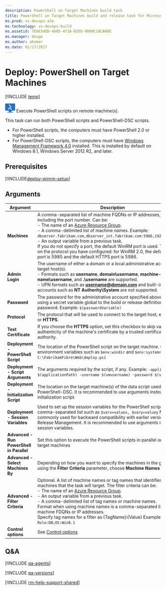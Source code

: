 ```yaml
---
description: PowerShell on Target Machines build task
title: PowerShell on Target Machines build and release task for Microsoft VSTS and Microsoft Team Foundation Server
ms.prod: vs-devops-alm
ms.technology: vs-devops-build
ms.assetid: 7E6E54ED-4605-471A-B1E6-9D00C10CA66E
ms.manager: douge
ms.author: ahomer
ms.date: 01/17/2017
---
```


# Deploy: PowerShell on Target Machines

[!INCLUDE [temp](../../_shared/version-tfs-2015-rtm.md)]

![icon](_img/powershell-on-target-machines-icon.png) Execute PowerShell scripts on remote machine(s).

This task can run both PowerShell scripts and PowerShell-DSC scripts. 

* For PowerShell scripts, the computers must have PowerShell 2.0 or higher installed.
* For PowerShell-DSC scripts, the computers must have 
  [Windows Management Framework 4.0](https://www.microsoft.com/en-in/download/details.aspx?id=40855&40ddd5bd-f9e7-49a6-3526-f86656931a02=True)
  installed. This is installed by default on Windows 8.1, Windows Server 2012 R2, and later.

## Prerequisites

[!INCLUDE[deploy-winrm-setup](../_shared/deploy-winrm-setup.md)]

## Arguments

| Argument | Description |
| -------- | ----------- |
| **Machines** | A comma-separated list of machine FQDNs or IP addresses, optionally including the port number. Can be:<br />- The name of an <a href="https://azure.microsoft.com/en-gb/documentation/articles/resource-group-overview/">Azure Resource Group</a>.<br />- A comma-delimited list of machine names. Example: `dbserver.fabrikam.com,dbserver_int.fabrikam.com:5986,192.168.34:5986`<br />- An output variable from a previous task.<br />If you do not specify a port, the default WinRM port is used. This depends on the protocol you have configured: for WinRM 2.0, the default HTTP port is 5985 and the default HTTPS port is 5986. |
| **Admin Login** | The username of either a domain or a local administrative account on the target host(s).<br />- Formats such as **username**, **domain\username**, **machine-name\username**, and **.\username** are supported.<br />- UPN formats such as **username@domain.com** and built-in system accounts such as **NT Authority\System** are not supported. |
| **Password** | The password for the administrative account specified above. Consider using a secret variable global to the build or release definition to  hide the password. Example: `$(passwordVariable)` |
| **Protocol** | The protocol that will be used to connect to the target host, either **HTTP** or **HTTPS**. |
| **Test Certificate** | If you choose the **HTTPS** option, set this checkbox to skip validating the authenticity of the machine's certificate by a trusted certification authority. |
| **Deployment - PowerShell Script** | The location of the PowerShell script on the target machine. Can include environment variables such as `$env:windir` and `$env:systemroot` Example: `C:\FabrikamFibre\Web\deploy.ps1` |
| **Deployment - Script Arguments** | The arguments required by the script, if any. Example: `-applicationPath $(applicationPath) -username $(vmusername) -password $(vmpassword)` |
| **Deployment - Initialization Script** | The location on the target machine(s) of the data script used by PowerShell-DSC. It is recommended to use arguments instead of an initialization script. |
| **Deployment - Session Variables** | Used to set up the session variables for the PowerShell scripts. A comma-separated list such as `$varx=valuex, $vary=valuey` Most commonly used for backward compatibility with earlier versions of Release Management. It is recommended to use arguments instead of session variables. |
| **Advanced - Run PowerShell in Parallel** | Set this option to execute the PowerShell scripts in parallel on all the target machines |
| **Advanced - Select Machines By** | Depending on how you want to specify the machines in the group when using the **Filter Criteria** parameter, choose **Machine Names** or **Tags**. |
| **Advanced - Filter Criteria** | Optional. A list of machine names or tag names that identifies the machines that the task will target. The filter criteria can be:<br />- The name of an <a href="https://azure.microsoft.com/en-gb/documentation/articles/resource-group-overview/">Azure Resource Group</a>.<br />- An output variable from a previous task.<br />- A comma-delimited list of tag names or machine names.<br />Format when using machine names is a comma-separated list of the machine FDQNs or IP addresses.<br />Specify tag names for a filter as {TagName}<strong>:</strong>{Value} Example: `Role:DB;OS:Win8.1` |
| **Control options** | See [Control options](../../concepts/process/tasks.md#controloptions) |

## Q&A
<!-- BEGINSECTION class="md-qanda" -->

[!INCLUDE [qa-agents](../../_shared/qa-agents.md)]

[!INCLUDE [qa-versions](../../_shared/qa-versions.md)]

<!-- ENDSECTION -->

[!INCLUDE [rm-help-support-shared](../../_shared/rm-help-support-shared.md)]
